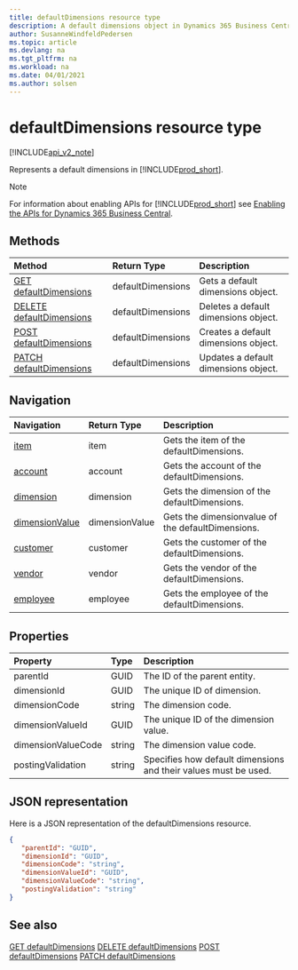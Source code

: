 ```yaml
---
title: defaultDimensions resource type  
description: A default dimensions object in Dynamics 365 Business Central.
author: SusanneWindfeldPedersen
ms.topic: article
ms.devlang: na
ms.tgt_pltfrm: na
ms.workload: na
ms.date: 04/01/2021
ms.author: solsen
---
```


# defaultDimensions resource type

[!INCLUDE[api_v2_note](../../../includes/api_v2_note.md)]

Represents a default dimensions in [!INCLUDE[prod_short](../../../includes/prod_short.md)].

> [!NOTE]  
> For information about enabling APIs for [!INCLUDE[prod_short](../../../includes/prod_short.md)] see [Enabling the APIs for Dynamics 365 Business Central](../enabling-apis-for-dynamics-nav.md).

## Methods
| Method | Return Type|Description |
|:--------------------|:-----------|:-------------------------|
|[GET defaultDimensions](../api/dynamics_defaultDimension_get.md)|defaultDimensions|Gets a default dimensions object.|
|[DELETE defaultDimensions](../api/dynamics_defaultDimension_delete.md)|defaultDimensions|Deletes a default dimensions object.|
|[POST defaultDimensions](../api/dynamics_defaultDimension_create.md)|defaultDimensions|Creates a default dimensions object.|
|[PATCH defaultDimensions](../api/dynamics_defaultDimension_update.md)|defaultDimensions|Updates a default dimensions object.|

## Navigation

| Navigation |Return Type| Description |    
|:----------|:----------|:-----------------|
|[item](dynamics_item.md)|item |Gets the item of the defaultDimensions.|
|[account](dynamics_account.md)|account |Gets the account of the defaultDimensions.|
|[dimension](dynamics_dimension.md)|dimension |Gets the dimension of the defaultDimensions.|
|[dimensionValue](dynamics_dimensionvalue.md)|dimensionValue |Gets the dimensionvalue of the defaultDimensions.|
|[customer](dynamics_customer.md)|customer |Gets the customer of the defaultDimensions.|
|[vendor](dynamics_vendor.md)|vendor |Gets the vendor of the defaultDimensions.|
|[employee](dynamics_employee.md)|employee |Gets the employee of the defaultDimensions.|


## Properties

| Property           | Type   |Description     |
|:-------------------|:-------|:---------------|
|parentId|GUID|The ID of the parent entity. |
|dimensionId|GUID|The unique ID of dimension.|
|dimensionCode|string|The dimension code.|
|dimensionValueId|GUID|The unique ID of the dimension value.|
|dimensionValueCode|string|The dimension value code.  |
|postingValidation|string|Specifies how default dimensions and their values must be used.|


## JSON representation

Here is a JSON representation of the defaultDimensions resource.


```json
{
   "parentId": "GUID",
   "dimensionId": "GUID",
   "dimensionCode": "string",
   "dimensionValueId": "GUID",
   "dimensionValueCode": "string",
   "postingValidation": "string"
}
```
## See also

[GET defaultDimensions](../api/dynamics_defaultDimension_Get.md)
[DELETE defaultDimensions](../api/dynamics_defaultDimension_Delete.md)
[POST defaultDimensions](../api/dynamics_defaultDimension_Create.md)
[PATCH defaultDimensions](../api/dynamics_defaultDimension_Update.md)

